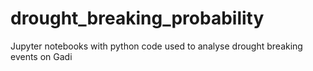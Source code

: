 # drought_breaking_probability

Jupyter notebooks with python code used to analyse drought breaking events on Gadi

